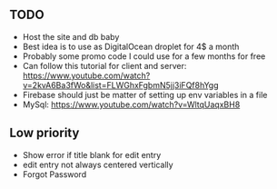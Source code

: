 ## TODO ##
- Host the site and db baby
-   Best idea is to use as DigitalOcean droplet for 4$ a month
-   Probably some promo code I could use for a few months for free
-   Can follow this tutorial for client and server: https://www.youtube.com/watch?v=2kvA6Ba3fWo&list=FLWGhxFgbmN5jj3iFQf8hYgg
-   Firebase should just be matter of setting up env variables in a file
-   MySql: https://www.youtube.com/watch?v=WltqUaqxBH8
## Low priority ##
- Show error if title blank for edit entry
-  edit entry not always centered vertically
- Forgot Password